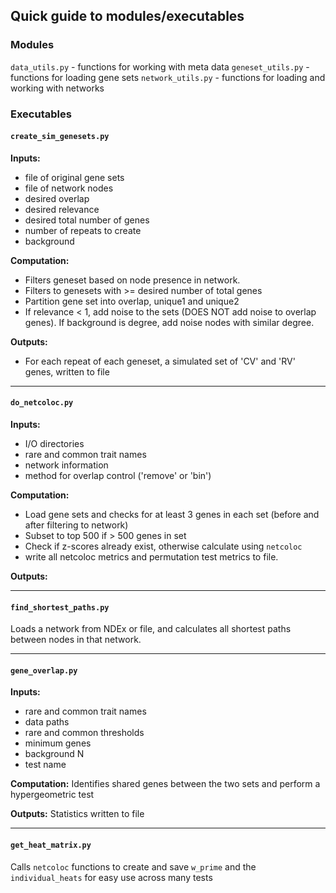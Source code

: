 ## Quick guide to modules/executables

### Modules

`data_utils.py` - functions for working with meta data
`geneset_utils.py` - functions for loading gene sets
`network_utils.py` - functions for loading and working with networks

### Executables
#### `create_sim_genesets.py`

**Inputs:**
* file of original gene sets
* file of network nodes
* desired overlap
* desired relevance
* desired total number of genes
* number of repeats to create
* background

**Computation:**
* Filters geneset based on node presence in network.
* Filters to genesets with >= desired number of total genes
* Partition gene set into overlap, unique1 and unique2
* If relevance < 1, add noise to the sets (DOES NOT add noise to overlap genes). If background is degree, add noise nodes with similar degree. 

**Outputs:**
* For each repeat of each geneset, a simulated set of 'CV' and 'RV' genes, written to file  

----

#### `do_netcoloc.py`

**Inputs:**
* I/O directories
* rare and common trait names
* network information
* method for overlap control ('remove' or 'bin')

**Computation:**
* Load gene sets and checks for at least 3 genes in each set (before and after filtering to network)
* Subset to top 500 if > 500 genes in set
* Check if z-scores already exist, otherwise calculate using `netcoloc`
* write all netcoloc metrics and permutation test metrics to file. 

**Outputs:**

------
#### `find_shortest_paths.py`

Loads a network from NDEx or file, and calculates all shortest paths between nodes in that network.

----

#### `gene_overlap.py`

**Inputs:**
* rare and common trait names
* data paths
* rare and common thresholds
* minimum genes
* background N
* test name

**Computation:**
Identifies shared genes between the two sets and perform a hypergeometric test

**Outputs:**
Statistics written to file

----

#### `get_heat_matrix.py`

Calls `netcoloc` functions to create and save `w_prime` and the `individual_heats` for easy use across many tests

